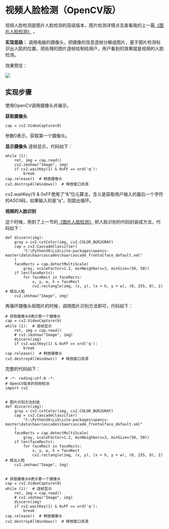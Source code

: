 # 视频人脸检测（OpenCV版）

视频人脸检测是图片人脸检测的高级版本，图片检测详情点击查看我的上一篇[《图片人脸检测》](https://github.com/vipstone/faceai/blob/master/doc/jiance.md) 。

**实现思路：**
调用电脑的摄像头，把摄像的信息逐帧分解成图片，基于图片检测标识出人脸的位置，把处理的图片逐帧绘制给用户，用户看到的效果就是视频的人脸检测。

效果预览：

![](https://raw.githubusercontent.com/vipstone/faceai/master/res/video-jiance.gif)

## 实现步骤 ##

使用OpenCV调用摄像头并展示。

**获取摄像头**
```
cap = cv2.VideoCapture(0)
```
参数0表示，获取第一个摄像头。

**显示摄像头**
逐帧显示，代码如下：
```
while (1): 
    ret, img = cap.read()
    cv2.imshow("Image", img)
    if cv2.waitKey(1) & 0xFF == ord('q'):
        break
cap.release()  # 释放摄像头
cv2.destroyAllWindows()  # 释放窗口资源
```

cv2.waitKey(1) & 0xFF使用了“&”位元算法，含义是获取用户输入的最后一个字符的ASCII码，如果输入的是“q”，则跳出循环。

**视频的人脸识别**

这个时候，用到了上一节的[《图片人脸检测》](https://github.com/vipstone/faceai/blob/master/doc/jiance.md) 把人脸识别的代码封装成方法，代码如下：
```
def discern(img):
    gray = cv2.cvtColor(img, cv2.COLOR_BGR2GRAY)
    cap = cv2.CascadeClassifier(
        "C:\Python36\Lib\site-packages\opencv-master\data\haarcascades\haarcascade_frontalface_default.xml"
    )
    faceRects = cap.detectMultiScale(
        gray, scaleFactor=1.2, minNeighbors=3, minSize=(50, 50))
    if len(faceRects):
        for faceRect in faceRects:
            x, y, w, h = faceRect
            cv2.rectangle(img, (x, y), (x + h, y + w), (0, 255, 0), 2)  # 框出人脸
    cv2.imshow("Image", img)
```

再循环摄像头帧图片的时候，调用图片识别方法即可，代码如下：
```
# 获取摄像头0表示第一个摄像头
cap = cv2.VideoCapture(0)
while (1):  # 逐帧显示
    ret, img = cap.read()
    # cv2.imshow("Image", img)
    discern(img)
    if cv2.waitKey(1) & 0xFF == ord('q'):
        break
cap.release()  # 释放摄像头
cv2.destroyAllWindows()  # 释放窗口资源
```

完整的代码如下：
```
# -*- coding:utf-8 -*-
# OpenCV版本的视频检测
import cv2


# 图片识别方法封装
def discern(img):
    gray = cv2.cvtColor(img, cv2.COLOR_BGR2GRAY)
    cap = cv2.CascadeClassifier(
        "C:\Python36\Lib\site-packages\opencv-master\data\haarcascades\haarcascade_frontalface_default.xml"
    )
    faceRects = cap.detectMultiScale(
        gray, scaleFactor=1.2, minNeighbors=3, minSize=(50, 50))
    if len(faceRects):
        for faceRect in faceRects:
            x, y, w, h = faceRect
            cv2.rectangle(img, (x, y), (x + h, y + w), (0, 255, 0), 2)  # 框出人脸
    cv2.imshow("Image", img)


# 获取摄像头0表示第一个摄像头
cap = cv2.VideoCapture(0)
while (1):  # 逐帧显示
    ret, img = cap.read()
    # cv2.imshow("Image", img)
    discern(img)
    if cv2.waitKey(1) & 0xFF == ord('q'):
        break
cap.release()  # 释放摄像头
cv2.destroyAllWindows()  # 释放窗口资源

```

